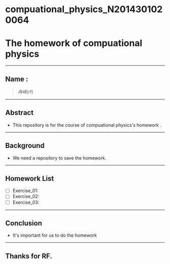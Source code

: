 # compuational_physics_N2014301020064

# The homework of compuational physics



---

## Name :
> *冉峰*(rf)

***  

## Abstract
- This repository is for the course of compuational physics's homework .

---   
 
## Background
- We need a repository to save the homework.

---  


## Homework List
- [ ] Exercise_01:
- [ ] Exercise_02:
- [ ] Exercise_03:

---  

## Conclusion
- It's important for us to do the homework

---  

## Thanks for RF.











